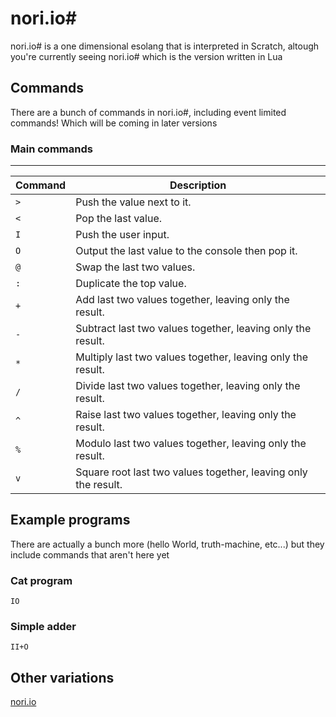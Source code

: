 # nori.io#
nori.io# is a one dimensional esolang that is interpreted in Scratch, altough you're currently seeing nori.io# which is the version written in Lua

## Commands
There are a bunch of commands in nori.io#, including event limited commands! Which will be coming in later versions

### Main commands
***

| Command     | Description                                           |
| ----------- | ----------------------------------------------------- |
| `>`         | Push the value next to it.                           |
| `<`         | Pop the last value.                                  |
| `I`         | Push the user input.                                 |
| `O`         | Output the last value to the console then pop it.    |
| `@`         | Swap the last two values.                            |
| `:`         | Duplicate the top value.                            |
| `+`     | Add last two values together, leaving only the result. |
| `-`     | Subtract last two values together, leaving only the result. |
| `*`     | Multiply last two values together, leaving only the result. |
| `/`     | Divide last two values together, leaving only the result. |
| `^`     | Raise last two values together, leaving only the result. |
| `%`     | Modulo last two values together, leaving only the result. |
| `v`     | Square root last two values together, leaving only the result.|

## Example programs

There are actually a bunch more (hello World, truth-machine, etc...) but they include commands that aren't here yet

### Cat program
```IO```

### Simple adder
```II+O```

## Other variations
[nori.io](https://scratch.mit.edu/projects/819125582/)
